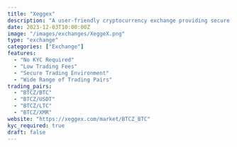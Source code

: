 ```yaml
---
title: "Xeggex"
description: "A user-friendly cryptocurrency exchange providing secure and efficient trading for various digital assets. Xeggex offers low fees, no KYC requirements, and support for a wide range of trading pairs, making it an ideal platform for privacy-focused users."
date: 2023-12-03T10:00:00Z
image: "/images/exchanges/XeggeX.png"
type: "exchange"
categories: ["Exchange"]
features:
  - "No KYC Required"
  - "Low Trading Fees"
  - "Secure Trading Environment"
  - "Wide Range of Trading Pairs"
trading_pairs:
  - "BTCZ/BTC"
  - "BTCZ/USDT"
  - "BTCZ/LTC"
  - "BTCZ/XMR"
website: "https://xeggex.com/market/BTCZ_BTC"
kyc_required: true
draft: false
---
```

